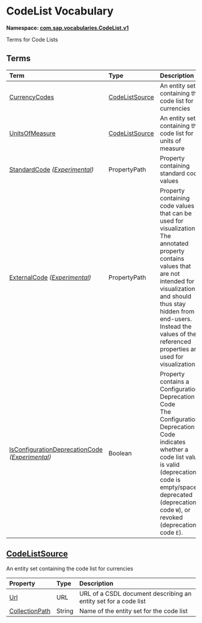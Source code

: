 # CodeList Vocabulary
**Namespace: [com.sap.vocabularies.CodeList.v1](CodeList.xml)**

Terms for Code Lists


## Terms

Term|Type|Description
:---|:---|:----------
[CurrencyCodes](CodeList.xml#L35)|[CodeListSource](#CodeListSource)|<a name="CurrencyCodes"></a>An entity set containing the code list for currencies
[UnitsOfMeasure](CodeList.xml#L39)|[CodeListSource](#CodeListSource)|<a name="UnitsOfMeasure"></a>An entity set containing the code list for units of measure
[StandardCode](CodeList.xml#L54) *([Experimental](Common.md#Experimental))*|PropertyPath|<a name="StandardCode"></a>Property containing standard code values
[ExternalCode](CodeList.xml#L59) *([Experimental](Common.md#Experimental))*|PropertyPath|<a name="ExternalCode"></a>Property containing code values that can be used for visualization<br>The annotated property contains values that are not intended for visualization and should thus stay hidden from end-users. Instead the values of the referenced properties are used for visualization.
[IsConfigurationDeprecationCode](CodeList.xml#L65) *([Experimental](Common.md#Experimental))*|Boolean|<a name="IsConfigurationDeprecationCode"></a>Property contains a Configuration Deprecation Code<br>The Configuration Deprecation Code indicates whether a code list value is valid (deprecation code is empty/space), deprecated (deprecation code `W`), or revoked (deprecation code `E`).

## <a name="CodeListSource"></a>[CodeListSource](CodeList.xml#L43)
An entity set containing the code list for currencies

Property|Type|Description
:-------|:---|:----------
[Url](CodeList.xml#L45)|URL|URL of a CSDL document describing an entity set for a code list
[CollectionPath](CodeList.xml#L49)|String|Name of the entity set for the code list
